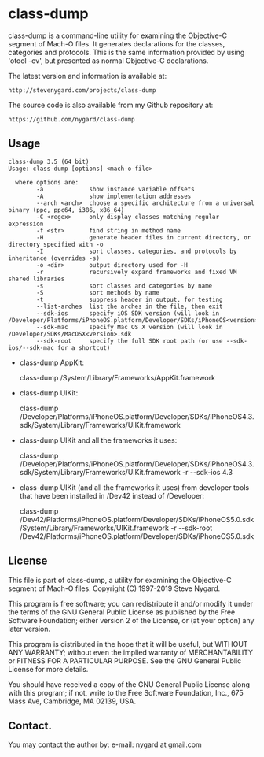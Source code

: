 class-dump
==========

class-dump is a command-line utility for examining the Objective-C
segment of Mach-O files.  It generates declarations for the classes,
categories and protocols.  This is the same information provided by
using 'otool -ov', but presented as normal Objective-C declarations.

The latest version and information is available at:

    http://stevenygard.com/projects/class-dump

The source code is also available from my Github repository at:

    https://github.com/nygard/class-dump

Usage
-----

    class-dump 3.5 (64 bit)
    Usage: class-dump [options] <mach-o-file>

      where options are:
            -a             show instance variable offsets
            -A             show implementation addresses
            --arch <arch>  choose a specific architecture from a universal binary (ppc, ppc64, i386, x86_64)
            -C <regex>     only display classes matching regular expression
            -f <str>       find string in method name
            -H             generate header files in current directory, or directory specified with -o
            -I             sort classes, categories, and protocols by inheritance (overrides -s)
            -o <dir>       output directory used for -H
            -r             recursively expand frameworks and fixed VM shared libraries
            -s             sort classes and categories by name
            -S             sort methods by name
            -t             suppress header in output, for testing
            --list-arches  list the arches in the file, then exit
            --sdk-ios      specify iOS SDK version (will look in /Developer/Platforms/iPhoneOS.platform/Developer/SDKs/iPhoneOS<version>.sdk
            --sdk-mac      specify Mac OS X version (will look in /Developer/SDKs/MacOSX<version>.sdk
            --sdk-root     specify the full SDK root path (or use --sdk-ios/--sdk-mac for a shortcut)

- class-dump AppKit:

    class-dump /System/Library/Frameworks/AppKit.framework

- class-dump UIKit:

    class-dump /Developer/Platforms/iPhoneOS.platform/Developer/SDKs/iPhoneOS4.3.sdk/System/Library/Frameworks/UIKit.framework

- class-dump UIKit and all the frameworks it uses:

    class-dump /Developer/Platforms/iPhoneOS.platform/Developer/SDKs/iPhoneOS4.3.sdk/System/Library/Frameworks/UIKit.framework -r --sdk-ios 4.3

- class-dump UIKit (and all the frameworks it uses) from developer tools that have been installed in /Dev42 instead of /Developer:

    class-dump /Dev42/Platforms/iPhoneOS.platform/Developer/SDKs/iPhoneOS5.0.sdk/System/Library/Frameworks/UIKit.framework -r --sdk-root /Dev42/Platforms/iPhoneOS.platform/Developer/SDKs/iPhoneOS5.0.sdk


License
-------

This file is part of class-dump, a utility for examining the
Objective-C segment of Mach-O files.
Copyright (C) 1997-2019 Steve Nygard.

This program is free software; you can redistribute it and/or modify
it under the terms of the GNU General Public License as published by
the Free Software Foundation; either version 2 of the License, or
(at your option) any later version.

This program is distributed in the hope that it will be useful,
but WITHOUT ANY WARRANTY; without even the implied warranty of
MERCHANTABILITY or FITNESS FOR A PARTICULAR PURPOSE.  See the
GNU General Public License for more details.

You should have received a copy of the GNU General Public License
along with this program; if not, write to the Free Software
Foundation, Inc., 675 Mass Ave, Cambridge, MA 02139, USA.

Contact.
-------

You may contact the author by:
   e-mail:  nygard at gmail.com
